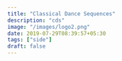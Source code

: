 ```yaml
---
title: "Classical Dance Sequences"
description: "cds"
image: "/images/logo2.png"
date: 2019-07-29T08:39:57+05:30
tags: ["side"]
draft: false
---
```


